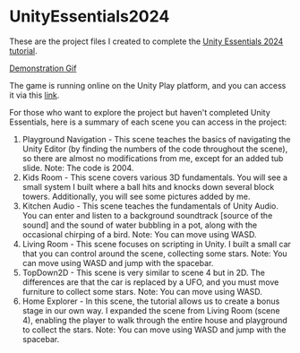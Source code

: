 # UnityEssentials2024

These are the project files I created to complete the [Unity Essentials 2024 tutorial](https://learn.unity.com/pathway/unity-essentials).

[Demonstration Gif](/Demo_Gif.gif)

The game is running online on the Unity Play platform, and you can access it via this [link](https://play.unity.com/en/games/c13eebd7-6af7-424c-afa5-ea73af099144/unity-essentials-2024-project).

For those who want to explore the project but haven't completed Unity Essentials, here is a summary of each scene you can access in the project:

1. Playground Navigation - This scene teaches the basics of navigating the Unity Editor (by finding the numbers of the code throughout the scene), so there are almost no modifications from me, except for an added tub slide. Note: The code is 2004.
2. Kids Room - This scene covers various 3D fundamentals. You will see a small system I built where a ball hits and knocks down several block towers. Additionally, you will see some pictures added by me.
3. Kitchen Audio - This scene teaches the fundamentals of Unity Audio. You can enter and listen to a background soundtrack [source of the sound] and the sound of water bubbling in a pot, along with the occasional chirping of a bird. Note: You can move using WASD.
4. Living Room - This scene focuses on scripting in Unity. I built a small car that you can control around the scene, collecting some stars. Note: You can move using WASD and jump with the spacebar.
5. TopDown2D - This scene is very similar to scene 4 but in 2D. The differences are that the car is replaced by a UFO, and you must move furniture to collect some stars. Note: You can move using WASD.
6. Home Explorer - In this scene, the tutorial allows us to create a bonus stage in our own way. I expanded the scene from Living Room (scene 4), enabling the player to walk through the entire house and playground to collect the stars. Note: You can move using WASD and jump with the spacebar.